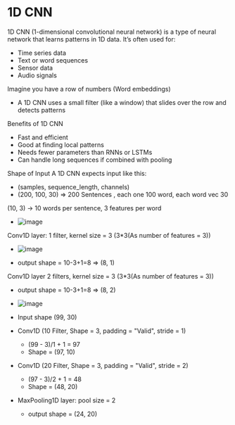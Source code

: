 # 1D CNN
1D CNN (1-dimensional convolutional neural network) is a type of neural network that learns patterns in 1D data. It’s often used for:
- Time series data
- Text or word sequences
- Sensor data
- Audio signals


Imagine you have a row of numbers (Word embeddings)
- A 1D CNN uses a small filter (like a window) that slides over the row and detects patterns


Benefits of 1D CNN
- Fast and efficient
- Good at finding local patterns
- Needs fewer parameters than RNNs or LSTMs
- Can handle long sequences if combined with pooling


Shape of Input
A 1D CNN expects input like this:
- (samples, sequence_length, channels)
- (200, 100, 30) => 200 Sentences , each one 100 word, each word vec 30



(10, 3)  →  10 words per sentence, 3 features per word   
- ![image](https://github.com/user-attachments/assets/d9ef5745-7585-44b9-9bcb-81839013731a)

Conv1D layer: 1 filter, kernel size = 3 (3*3(As number of features = 3))   
- ![image](https://github.com/user-attachments/assets/2c1799dd-becc-496b-a01c-d61d985556a1)

- output shape = 10-3+1=8 => (8, 1)

Conv1D layer 2 filters, kernel size = 3 (3*3(As number of features = 3))
- output shape = 10-3+1=8 => (8, 2)
- ![image](https://github.com/user-attachments/assets/cfd84896-5c1c-4b7d-a835-7fcc34d4e959)



- Input shape (99, 30)
- Conv1D (10 Filter, Shape = 3, padding = "Valid", stride = 1)
  - (99 - 3)/1 + 1 = 97  
  - Shape = (97, 10)  
- Conv1D (20 Filter, Shape = 3, padding = "Valid", stride = 2)
  - (97 - 3)/2 + 1 = 48
  - Shape = (48, 20)
- MaxPooling1D layer: pool size = 2
  - output shape = (24, 20) 

































